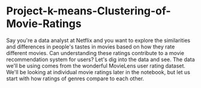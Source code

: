# Project-k-means-Clustering-of-Movie-Ratings
Say you're a data analyst at Netflix and you want to explore the similarities and differences in people's tastes in movies based on how they rate different movies. Can understanding these ratings contribute to a movie recommendation system for users? Let's dig into the data and see.  The data we'll be using comes from the wonderful MovieLens user rating dataset. We'll be looking at individual movie ratings later in the notebook, but let us start with how ratings of genres compare to each other.
